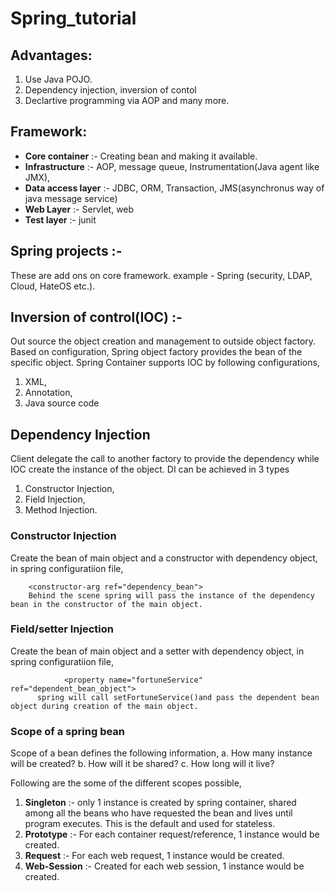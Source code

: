 # Spring_tutorial

## Advantages: 
1. Use Java POJO. 
2. Dependency injection, inversion of contol
3. Declartive programming via AOP and many more.

## Framework:
- **Core container** :- Creating bean and making it available.
- **Infrastructure** :-  AOP, message queue, Instrumentation(Java agent like JMX), 
- **Data access layer** :- JDBC, ORM, Transaction, JMS(asynchronus way of java message service)
- **Web Layer** :- Servlet, web
- **Test layer** :- junit

## Spring projects :- 
These are add ons on core framework. example - Spring (security, LDAP, Cloud, HateOS etc.).

## Inversion of control(IOC) :- 
Out source the object creation and management to outside object factory. Based on configuration, Spring object factory provides the bean of the specific object.
Spring Container supports IOC by following configurations, 
1. XML, 
2. Annotation, 
3. Java source code


## Dependency Injection
Client delegate the call to another factory to provide the dependency while IOC create the instance of the object. DI can be achieved in 3 types
1. Constructor Injection,
2. Field Injection,
3. Method Injection.


### Constructor Injection
Create the bean of main object and a constructor with dependency object, in spring configuratiion file, 
```
    <constructor-arg ref="dependency_bean">
    Behind the scene spring will pass the instance of the dependency bean in the constructor of the main object.
```

### Field/setter Injection
Create the bean of main object and a setter with dependency object, in spring configuratiion file,
```
			<property name="fortuneService" ref="dependent_bean_object"> 
      spring will call setFortuneService()and pass the dependent bean object during creation of the main object.
```

### Scope of a spring bean
Scope of a bean defines the following information,
	a. How many instance will be created?
	b. How will it be shared?
	c. How long will it live?
	
 Following are the some of the different scopes possible,
 1. **Singleton** :- only 1 instance is created by spring container, shared among all the beans who have requested the bean and lives until program executes. This is the default and used for stateless.
 2. **Prototype** :- For each container request/reference, 1 instance would be created.
 3. **Request** :- For each web request, 1 instance would be created.
 4. **Web-Session** :- Created for each web session, 1 instance would be created.

	
